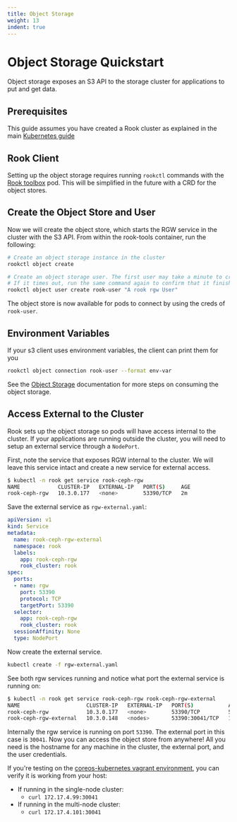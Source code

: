 ```yaml
---
title: Object Storage
weight: 13
indent: true
---
```


# Object Storage Quickstart

Object storage exposes an S3 API to the storage cluster for applications to put and get data.

## Prerequisites

This guide assumes you have created a Rook cluster as explained in the main [Kubernetes guide](kubernetes.md)

## Rook Client

Setting up the object storage requires running `rookctl` commands with the [Rook toolbox](kubernetes.md#tools) pod. This will be simplified in the future with a CRD for the object stores.

## Create the Object Store and User

Now we will create the object store, which starts the RGW service in the cluster with the S3 API.
From within the rook-tools container, run the following:

```bash
# Create an object storage instance in the cluster
rookctl object create

# Create an object storage user. The first user may take a minute to create.
# If it times out, run the same command again to confirm that it finished.
rookctl object user create rook-user "A rook rgw User"
```

The object store is now available for pods to connect by using the creds of `rook-user`.

## Environment Variables

If your s3 client uses environment variables, the client can print them for you
```bash
rookctl object connection rook-user --format env-var
```

See the [Object Storage](client.md#object-storage) documentation for more steps on consuming the object storage.

## Access External to the Cluster

Rook sets up the object storage so pods will have access internal to the cluster. If your applications are running outside the cluster,
you will need to setup an external service through a `NodePort`.

First, note the service that exposes RGW internal to the cluster. We will leave this service intact and create a new service for external access.
```bash
$ kubectl -n rook get service rook-ceph-rgw
NAME            CLUSTER-IP   EXTERNAL-IP   PORT(S)     AGE
rook-ceph-rgw   10.3.0.177   <none>        53390/TCP   2m
```

Save the external service as `rgw-external.yaml`:

```yaml
apiVersion: v1
kind: Service
metadata:
  name: rook-ceph-rgw-external
  namespace: rook
  labels:
    app: rook-ceph-rgw
    rook_cluster: rook
spec:
  ports:
  - name: rgw
    port: 53390
    protocol: TCP
    targetPort: 53390
  selector:
    app: rook-ceph-rgw
    rook_cluster: rook
  sessionAffinity: None
  type: NodePort
```

Now create the external service.

```bash
kubectl create -f rgw-external.yaml
```

See both rgw services running and notice what port the external service is running on:
```bash
$ kubectl -n rook get service rook-ceph-rgw rook-ceph-rgw-external
NAME                     CLUSTER-IP   EXTERNAL-IP   PORT(S)           AGE
rook-ceph-rgw            10.3.0.177   <none>        53390/TCP         5m
rook-ceph-rgw-external   10.3.0.148   <nodes>       53390:30041/TCP   1m
```

Internally the rgw service is running on port `53390`. The external port in this case is `30041`. Now you can access the object store from anywhere! All you need is the hostname for any machine in the cluster, the external port, and the user credentials.

If you're testing on the [coreos-kubernetes vagrant environment](k8s-pre-reqs.md#new-local-kubernetes-cluster), you can verify it is working from your host:
- If running in the single-node cluster:
  - `curl 172.17.4.99:30041`
- If running in the multi-node cluster:
  - `curl 172.17.4.101:30041`
